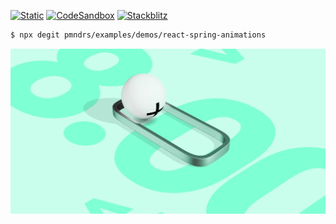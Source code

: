 [![Static](https://img.shields.io/badge/demo-%23646CFF.svg?logo=html5&logoColor=white)](https://pmndrs.github.io/examples/react-spring-animations)
[![CodeSandbox](https://img.shields.io/badge/codesandbox-040404?logo=codesandbox&logoColor=DBDBDB)](https://codesandbox.io/s/github/pmndrs/examples/tree/main/demos/react-spring-animations)
[![Stackblitz](https://img.shields.io/badge/stackblitz-fff?logo=Stackblitz&logoColor=1389FD)](https://stackblitz.com/github/pmndrs/examples/tree/main/demos/react-spring-animations)

```sh
$ npx degit pmndrs/examples/demos/react-spring-animations
```

![](thumbnail.webp)
